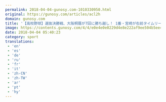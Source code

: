 ```yaml
---
permalink: 2018-04-04-gunosy.com-1010330950.html
original: https://gunosy.com/articles/acl2h
domain: gunosy.com
title: '【高校野球】選抜決勝戦、大阪桐蔭が7回に勝ち越し！ 1番・宮崎が右前タイムリー（フルカウント） - グノシー'
image: https://contents.gunosy.com/4/4/e0e4e0e0229d4e8e222af9ee504b5ee4_content.jpg
date: 2018-04-04 05:40:23
category: sport
translations: 
 - 'en'
 - 'es'
 - 'de'
 - 'ru'
 - 'fr'
 - 'it'
 - 'zh-CN'
 - 'zh-TW'
 - 'ar'
 - 'pt'
 - 'hy'
---
```


